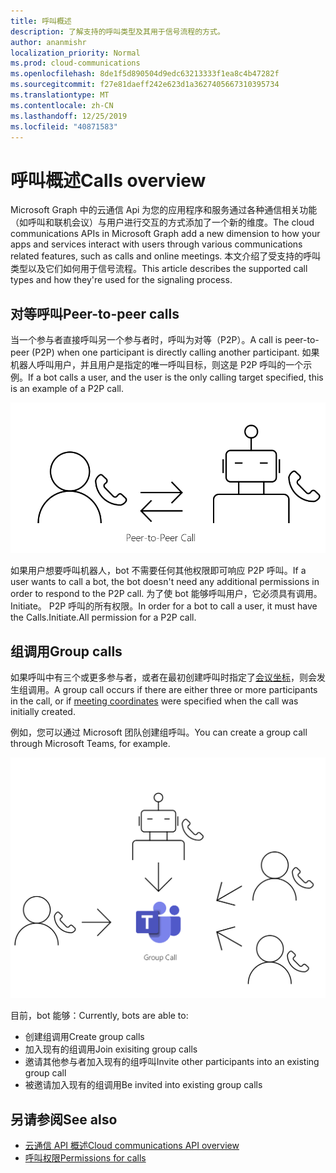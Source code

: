 ```yaml
---
title: 呼叫概述
description: 了解支持的呼叫类型及其用于信号流程的方式。
author: ananmishr
localization_priority: Normal
ms.prod: cloud-communications
ms.openlocfilehash: 8de1f5d890504d9edc63213333f1ea8c4b47282f
ms.sourcegitcommit: f27e81daeff242e623d1a3627405667310395734
ms.translationtype: MT
ms.contentlocale: zh-CN
ms.lasthandoff: 12/25/2019
ms.locfileid: "40871583"
---
```

# <a name="calls-overview"></a><span data-ttu-id="50fc0-103">呼叫概述</span><span class="sxs-lookup"><span data-stu-id="50fc0-103">Calls overview</span></span>

<span data-ttu-id="50fc0-104">Microsoft Graph 中的云通信 Api 为您的应用程序和服务通过各种通信相关功能（如呼叫和联机会议）与用户进行交互的方式添加了一个新的维度。</span><span class="sxs-lookup"><span data-stu-id="50fc0-104">The cloud communications APIs in Microsoft Graph add a new dimension to how your apps and services interact with users through various communications related features, such as calls and online meetings.</span></span> <span data-ttu-id="50fc0-105">本文介绍了受支持的呼叫类型以及它们如何用于信号流程。</span><span class="sxs-lookup"><span data-stu-id="50fc0-105">This article describes the supported call types and how they're used for the signaling process.</span></span>

## <a name="peer-to-peer-calls"></a><span data-ttu-id="50fc0-106">对等呼叫</span><span class="sxs-lookup"><span data-stu-id="50fc0-106">Peer-to-peer calls</span></span>
<span data-ttu-id="50fc0-107">当一个参与者直接呼叫另一个参与者时，呼叫为对等（P2P）。</span><span class="sxs-lookup"><span data-stu-id="50fc0-107">A call is peer-to-peer (P2P) when one participant is directly calling another participant.</span></span> <span data-ttu-id="50fc0-108">如果机器人呼叫用户，并且用户是指定的唯一呼叫目标，则这是 P2P 呼叫的一个示例。</span><span class="sxs-lookup"><span data-stu-id="50fc0-108">If a bot calls a user, and the user is the only calling target specified, this is an example of a P2P call.</span></span>

![P2P 调用关系图](images/communications-p2p-call.PNG)

<span data-ttu-id="50fc0-110">如果用户想要呼叫机器人，bot 不需要任何其他权限即可响应 P2P 呼叫。</span><span class="sxs-lookup"><span data-stu-id="50fc0-110">If a user wants to call a bot, the bot doesn't need any additional permissions in order to respond to the P2P call.</span></span> <span data-ttu-id="50fc0-111">为了使 bot 能够呼叫用户，它必须具有调用。 Initiate。 P2P 呼叫的所有权限。</span><span class="sxs-lookup"><span data-stu-id="50fc0-111">In order for a bot to call a user, it must have the Calls.Initiate.All permission for a P2P call.</span></span>

## <a name="group-calls"></a><span data-ttu-id="50fc0-112">组调用</span><span class="sxs-lookup"><span data-stu-id="50fc0-112">Group calls</span></span>

<span data-ttu-id="50fc0-113">如果呼叫中有三个或更多参与者，或者在最初创建呼叫时指定了[会议坐标](/graph/api/resources/onlinemeeting)，则会发生组调用。</span><span class="sxs-lookup"><span data-stu-id="50fc0-113">A group call occurs if there are either three or more participants in the call, or if [meeting coordinates](/graph/api/resources/onlinemeeting) were specified when the call was initially created.</span></span> 

<span data-ttu-id="50fc0-114">例如，您可以通过 Microsoft 团队创建组呼叫。</span><span class="sxs-lookup"><span data-stu-id="50fc0-114">You can create a group call through Microsoft Teams, for example.</span></span>

![分组调用关系图](images/communications-group-call.PNG)

<span data-ttu-id="50fc0-116">目前，bot 能够：</span><span class="sxs-lookup"><span data-stu-id="50fc0-116">Currently, bots are able to:</span></span>
- <span data-ttu-id="50fc0-117">创建组调用</span><span class="sxs-lookup"><span data-stu-id="50fc0-117">Create group calls</span></span>
- <span data-ttu-id="50fc0-118">加入现有的组调用</span><span class="sxs-lookup"><span data-stu-id="50fc0-118">Join exisiting group calls</span></span>
- <span data-ttu-id="50fc0-119">邀请其他参与者加入现有的组呼叫</span><span class="sxs-lookup"><span data-stu-id="50fc0-119">Invite other participants into an existing group call</span></span>
- <span data-ttu-id="50fc0-120">被邀请加入现有的组调用</span><span class="sxs-lookup"><span data-stu-id="50fc0-120">Be invited into existing group calls</span></span>

## <a name="see-also"></a><span data-ttu-id="50fc0-121">另请参阅</span><span class="sxs-lookup"><span data-stu-id="50fc0-121">See also</span></span>

- [<span data-ttu-id="50fc0-122">云通信 API 概述</span><span class="sxs-lookup"><span data-stu-id="50fc0-122">Cloud communications API overview</span></span>](cloud-communications-concept-overview.md)
- [<span data-ttu-id="50fc0-123">呼叫权限</span><span class="sxs-lookup"><span data-stu-id="50fc0-123">Permissions for calls</span></span>](/graph/permissions-reference#calls-permissions)
